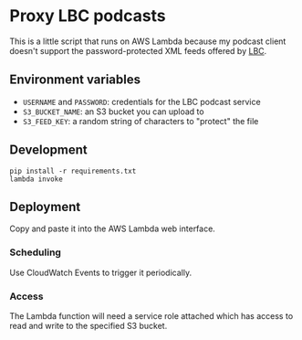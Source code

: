# Proxy LBC podcasts

This is a little script that runs on AWS Lambda because my podcast client
doesn't support the password-protected XML feeds offered by [LBC][lbc-podcast].

[lbc-podcast]: http://lbc.audioagain.com/

## Environment variables

- `USERNAME` and `PASSWORD`: credentials for the LBC podcast service
- `S3_BUCKET_NAME`: an S3 bucket you can upload to
- `S3_FEED_KEY`: a random string of characters to "protect" the file

## Development

```
pip install -r requirements.txt
lambda invoke
```

## Deployment

Copy and paste it into the AWS Lambda web interface.

### Scheduling

Use CloudWatch Events to trigger it periodically.

### Access

The Lambda function will need a service role attached which has access to read
and write to the specified S3 bucket.
